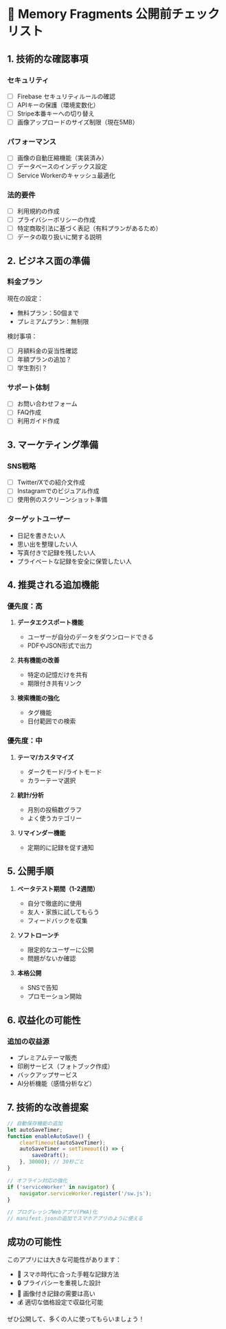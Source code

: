 # 🚀 Memory Fragments 公開前チェックリスト

## 1. 技術的な確認事項

### セキュリティ
- [ ] Firebase セキュリティルールの確認
- [ ] APIキーの保護（環境変数化）
- [ ] Stripe本番キーへの切り替え
- [ ] 画像アップロードのサイズ制限（現在5MB）

### パフォーマンス
- [ ] 画像の自動圧縮機能（実装済み）
- [ ] データベースのインデックス設定
- [ ] Service Workerのキャッシュ最適化

### 法的要件
- [ ] 利用規約の作成
- [ ] プライバシーポリシーの作成
- [ ] 特定商取引法に基づく表記（有料プランがあるため）
- [ ] データの取り扱いに関する説明

## 2. ビジネス面の準備

### 料金プラン
現在の設定：
- 無料プラン：50個まで
- プレミアムプラン：無制限

検討事項：
- [ ] 月額料金の妥当性確認
- [ ] 年額プランの追加？
- [ ] 学生割引？

### サポート体制
- [ ] お問い合わせフォーム
- [ ] FAQ作成
- [ ] 利用ガイド作成

## 3. マーケティング準備

### SNS戦略
- [ ] Twitter/Xでの紹介文作成
- [ ] Instagramでのビジュアル作成
- [ ] 使用例のスクリーンショット準備

### ターゲットユーザー
- 日記を書きたい人
- 思い出を整理したい人
- 写真付きで記録を残したい人
- プライベートな記録を安全に保管したい人

## 4. 推奨される追加機能

### 優先度：高
1. **データエクスポート機能**
   - ユーザーが自分のデータをダウンロードできる
   - PDFやJSON形式で出力

2. **共有機能の改善**
   - 特定の記憶だけを共有
   - 期限付き共有リンク

3. **検索機能の強化**
   - タグ機能
   - 日付範囲での検索

### 優先度：中
1. **テーマ/カスタマイズ**
   - ダークモード/ライトモード
   - カラーテーマ選択

2. **統計/分析**
   - 月別の投稿数グラフ
   - よく使うカテゴリー

3. **リマインダー機能**
   - 定期的に記録を促す通知

## 5. 公開手順

1. **ベータテスト期間（1-2週間）**
   - 自分で徹底的に使用
   - 友人・家族に試してもらう
   - フィードバックを収集

2. **ソフトローンチ**
   - 限定的なユーザーに公開
   - 問題がないか確認

3. **本格公開**
   - SNSで告知
   - プロモーション開始

## 6. 収益化の可能性

### 追加の収益源
- プレミアムテーマ販売
- 印刷サービス（フォトブック作成）
- バックアップサービス
- AI分析機能（感情分析など）

## 7. 技術的な改善提案

```javascript
// 自動保存機能の追加
let autoSaveTimer;
function enableAutoSave() {
    clearTimeout(autoSaveTimer);
    autoSaveTimer = setTimeout(() => {
        saveDraft();
    }, 30000); // 30秒ごと
}

// オフライン対応の強化
if ('serviceWorker' in navigator) {
    navigator.serviceWorker.register('/sw.js');
}

// プログレッシブWebアプリ(PWA)化
// manifest.jsonの追加でスマホアプリのように使える
```

## 成功の可能性

このアプリには大きな可能性があります：
- 📱 スマホ時代に合った手軽な記録方法
- 🔒 プライバシーを重視した設計
- 📸 画像付き記録の需要は高い
- 💰 適切な価格設定で収益化可能

ぜひ公開して、多くの人に使ってもらいましょう！